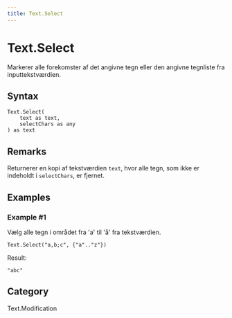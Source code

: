 ```yaml
---
title: Text.Select
---
```


# Text.Select


Markerer alle forekomster af det angivne tegn eller den angivne tegnliste fra inputtekstværdien.


## Syntax

```powerquery
Text.Select(
    text as text,
    selectChars as any
) as text
```


## Remarks

Returnerer en kopi af tekstværdien <code>text</code>, hvor alle tegn, som ikke er indeholdt i <code>selectChars</code>, er fjernet.  


## Examples

### Example #1 
Vælg alle tegn i området fra &#39;a&#39; til &#39;å&#39; fra tekstværdien.
```powerquery
Text.Select("a,b;c", {"a".."z"})
```

Result: 
```powerquery
"abc"
```




## Category
Text.Modification
